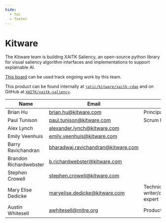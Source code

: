 ```yaml
---
hide:
  - toc
  - footer
---
```


# Kitware

The Kitware team is building XAITK Saliency, an open-source python library for visual saliency algorithm interfaces and implementations to support explainable AI. 

[This board](https://gitlab.jatic.net/groups/jatic/kitware/-/boards) can be used track ongoing work by this team. 

This product can be found internally at [`jatic/kitware/xaitk-cdao`](https://gitlab.jatic.net/jatic/kitware/xaitk-cdao) and on GitHub at [`XAITK/xaitk-saliency`](https://github.com/XAITK/xaitk-saliency/).

| Name | Email | Role |
| ---- | ----- | ---- |
| Brian Hu | brian.hu@kitware.com | Principal Investigator |
| Paul Tunison | paul.tunison@kitware.com | Scrum Master |
| Alex Lynch | alexander.lynch@kitware.com | | 
| Emily Veenhuis | emily.veenhuis@kitware.com | |
| Barry Ravichandran | bharadwaj.ravichandran@kitware.com | |
| Brandon Richardwebster | b.richardwebster@kitware.com | |
| Stephen Crowell | stephen.crowell@kitware.com | |
| Mary Elise Dedicke | maryelise.dedicke@kitware.com | Technical writer/documentation expert |
| Austin Whitesell | awhitesell@mitre.org | Product Owner |
